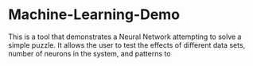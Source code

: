 # Machine-Learning-Demo
This is a tool that demonstrates a Neural Network attempting to solve a simple puzzle. It allows the user to test the effects of different data sets, number of neurons in the system, and patterns to 
